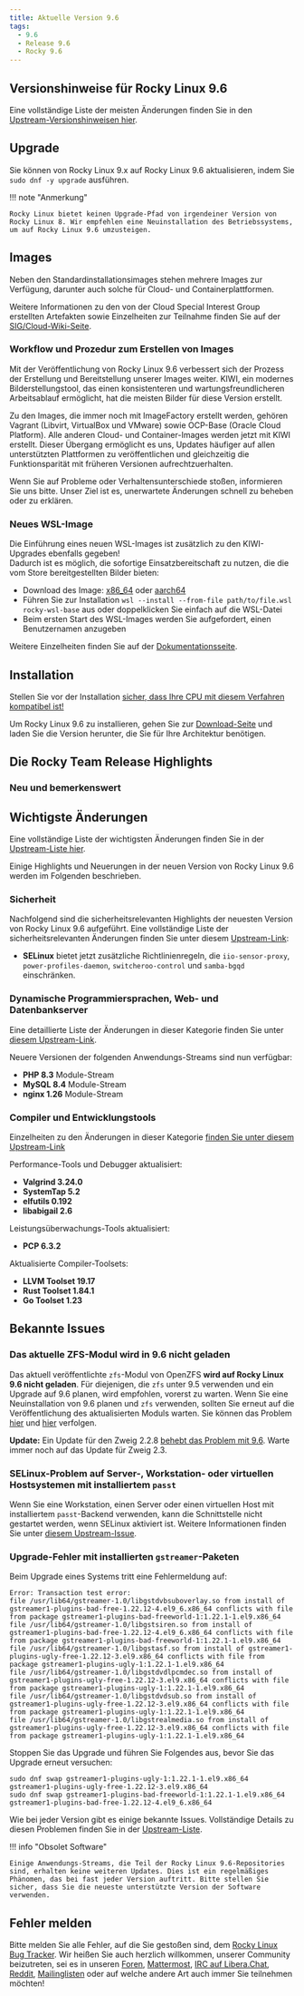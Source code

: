 ```yaml
---
title: Aktuelle Version 9.6
tags:
  - 9.6
  - Release 9.6
  - Rocky 9.6
---
```


## Versionshinweise für Rocky Linux 9.6

Eine vollständige Liste der meisten Änderungen finden Sie in den [Upstream-Versionshinweisen hier](https://docs.redhat.com/en/documentation/red_hat_enterprise_linux/9/html-single/9.6_release_notes/index).

## Upgrade

Sie können von Rocky Linux 9.x auf Rocky Linux 9.6 aktualisieren, indem Sie `sudo dnf -y upgrade` ausführen.

!!! note "Anmerkung"

    Rocky Linux bietet keinen Upgrade-Pfad von irgendeiner Version von Rocky Linux 8. Wir empfehlen eine Neuinstallation des Betriebssystems, um auf Rocky Linux 9.6 umzusteigen.

## Images

Neben den Standardinstallationsimages stehen mehrere Images zur Verfügung, darunter auch solche für Cloud- und Containerplattformen.

Weitere Informationen zu den von der Cloud Special Interest Group erstellten Artefakten sowie Einzelheiten zur Teilnahme finden Sie auf der [SIG/Cloud-Wiki-Seite](https://sig-cloud.rocky.page/).

### Workflow und Prozedur zum Erstellen von Images

Mit der Veröffentlichung von Rocky Linux 9.6 verbessert sich der Prozess der Erstellung und Bereitstellung unserer Images weiter. KIWI, ein modernes Bilderstellungstool, das einen konsistenteren und wartungsfreundlicheren Arbeitsablauf ermöglicht, hat die meisten Bilder für diese Version erstellt.

Zu den Images, die immer noch mit ImageFactory erstellt werden, gehören Vagrant (Libvirt, VirtualBox und VMware) sowie OCP-Base (Oracle Cloud Platform). Alle anderen Cloud- und Container-Images werden jetzt mit KIWI erstellt. Dieser Übergang ermöglicht es uns, Updates häufiger auf allen unterstützten Plattformen zu veröffentlichen und gleichzeitig die Funktionsparität mit früheren Versionen aufrechtzuerhalten.

Wenn Sie auf Probleme oder Verhaltensunterschiede stoßen, informieren Sie uns bitte. Unser Ziel ist es, unerwartete Änderungen schnell zu beheben oder zu erklären.

### Neues WSL-Image

Die Einführung eines neuen WSL-Images ist zusätzlich zu den KIWI-Upgrades ebenfalls gegeben!\
Dadurch ist es möglich, die sofortige Einsatzbereitschaft zu nutzen, die die vom Store bereitgestellten Bilder bieten:

- Download des Image: [x86_64](https://dl.rockylinux.org/pub/rocky/9/images/x86_64/Rocky-9-WSL-Base.latest.x86_64.wsl) oder [aarch64](https://dl.rockylinux.org/pub/rocky/9/images/aarch64/Rocky-9-WSL-Base.latest.aarch64.wsl)
- Führen Sie zur Installation `wsl --install --from-file path/to/file.wsl rocky-wsl-base` aus oder doppelklicken Sie einfach auf die WSL-Datei
- Beim ersten Start des WSL-Images werden Sie aufgefordert, einen Benutzernamen anzugeben

Weitere Einzelheiten finden Sie auf der [Dokumentationsseite](https://docs.rockylinux.org/guides/interoperability/import_rocky_to_wsl/).

## Installation

Stellen Sie vor der Installation [sicher, dass Ihre CPU mit diesem Verfahren kompatibel ist!](https://docs.rockylinux.org/gemstones/test_cpu_compat/)

Um Rocky Linux 9.6 zu installieren, gehen Sie zur [Download-Seite](https://rockylinux.org/download/) und laden Sie die Version herunter, die Sie für Ihre Architektur benötigen.

## Die Rocky Team Release Highlights

### Neu und bemerkenswert

## Wichtigste Änderungen

Eine vollständige Liste der wichtigsten Änderungen finden Sie in der [Upstream-Liste hier](https://docs.redhat.com/en/documentation/red_hat_enterprise_linux/9/html-single/9.6_release_notes/index#overview-major-changes).

Einige Highlights und Neuerungen in der neuen Version von Rocky Linux 9.6 werden im Folgenden beschrieben.

### Sicherheit

Nachfolgend sind die sicherheitsrelevanten Highlights der neuesten Version von Rocky Linux 9.6 aufgeführt. Eine vollständige Liste der sicherheitsrelevanten Änderungen finden Sie unter diesem [Upstream-Link](https://access.redhat.com/documentation/en-us/red_hat_enterprise_linux/9/html/9.6_release_notes/new-features#new-features-security):

- **SELinux** bietet jetzt zusätzliche Richtlinienregeln, die `iio-sensor-proxy`, `power-profiles-daemon`, `switcheroo-control` und `samba-bgqd` einschränken.

### Dynamische Programmiersprachen, Web- und Datenbankserver

Eine detaillierte Liste der Änderungen in dieser Kategorie finden Sie unter [diesem Upstream-Link](https://access.redhat.com/documentation/en-us/red_hat_enterprise_linux/9/html/9.6_release_notes/new-features#new-features-dynamic-programming-languages-web-and-database-servers).

Neuere Versionen der folgenden Anwendungs-Streams sind nun verfügbar:

- **PHP 8.3** Module-Stream
- **MySQL 8.4** Module-Stream
- **nginx 1.26** Module-Stream

### Compiler und Entwicklungstools

Einzelheiten zu den Änderungen in dieser Kategorie [finden Sie unter diesem Upstream-Link](https://access.redhat.com/documentation/en-us/red_hat_enterprise_linux/9/html/9.6_release_notes/new-features#new-features-compilers-and-development-tools)

Performance-Tools und Debugger aktualisiert:

- **Valgrind 3.24.0**
- **SystemTap 5.2**
- **elfutils 0.192**
- **libabigail 2.6**

Leistungsüberwachungs-Tools aktualisiert:

- **PCP 6.3.2**

Aktualisierte Compiler-Toolsets:

- **LLVM Toolset 19.17**
- **Rust Toolset 1.84.1**
- **Go Toolset 1.23**

## Bekannte Issues

### Das aktuelle ZFS-Modul wird in 9.6 nicht geladen

Das aktuell veröffentlichte `zfs`-Modul von OpenZFS **wird auf Rocky Linux 9.6 nicht geladen**. Für diejenigen, die `zfs` unter 9.5 verwenden und ein Upgrade auf 9.6 planen, wird empfohlen, vorerst zu warten. Wenn Sie eine Neuinstallation von 9.6 planen und `zfs` verwenden, sollten Sie erneut auf die Veröffentlichung des aktualisierten Moduls warten. Sie können das Problem [hier](https://github.com/openzfs/zfs/issues/17332) und [hier](https://github.com/openzfs/zfs/issues/17364) verfolgen.

**Update:** Ein Update für den Zweig 2.2.8 [behebt das Problem mit 9.6](https://github.com/openzfs/zfs/releases). Warte immer noch auf das Update für Zweig 2.3.

### SELinux-Problem auf Server-, Workstation- oder virtuellen Hostsystemen mit installiertem `passt`

Wenn Sie eine Workstation, einen Server oder einen virtuellen Host mit installiertem `passt`-Backend verwenden, kann die Schnittstelle nicht gestartet werden, wenn SELinux aktiviert ist. Weitere Informationen finden Sie unter [diesem Upstream-Issue](https://issues.redhat.com/browse/RHEL-80407).

### Upgrade-Fehler mit installierten `gstreamer`-Paketen

Beim Upgrade eines Systems tritt eine Fehlermeldung auf:

  ```
  Error: Transaction test error:
  file /usr/lib64/gstreamer-1.0/libgstdvbsuboverlay.so from install of gstreamer1-plugins-bad-free-1.22.12-4.el9_6.x86_64 conflicts with file from package gstreamer1-plugins-bad-freeworld-1:1.22.1-1.el9.x86_64
  file /usr/lib64/gstreamer-1.0/libgstsiren.so from install of gstreamer1-plugins-bad-free-1.22.12-4.el9_6.x86_64 conflicts with file from package gstreamer1-plugins-bad-freeworld-1:1.22.1-1.el9.x86_64
  file /usr/lib64/gstreamer-1.0/libgstasf.so from install of gstreamer1-plugins-ugly-free-1.22.12-3.el9.x86_64 conflicts with file from package gstreamer1-plugins-ugly-1:1.22.1-1.el9.x86_64
  file /usr/lib64/gstreamer-1.0/libgstdvdlpcmdec.so from install of gstreamer1-plugins-ugly-free-1.22.12-3.el9.x86_64 conflicts with file from package gstreamer1-plugins-ugly-1:1.22.1-1.el9.x86_64
  file /usr/lib64/gstreamer-1.0/libgstdvdsub.so from install of gstreamer1-plugins-ugly-free-1.22.12-3.el9.x86_64 conflicts with file from package gstreamer1-plugins-ugly-1:1.22.1-1.el9.x86_64
  file /usr/lib64/gstreamer-1.0/libgstrealmedia.so from install of gstreamer1-plugins-ugly-free-1.22.12-3.el9.x86_64 conflicts with file from package gstreamer1-plugins-ugly-1:1.22.1-1.el9.x86_64
  ```

Stoppen Sie das Upgrade und führen Sie Folgendes aus, bevor Sie das Upgrade erneut versuchen:

  ```
  sudo dnf swap gstreamer1-plugins-ugly-1:1.22.1-1.el9.x86_64 gstreamer1-plugins-ugly-free-1.22.12-3.el9.x86_64 
  sudo dnf swap gstreamer1-plugins-bad-freeworld-1:1.22.1-1.el9.x86_64 gstreamer1-plugins-bad-free-1.22.12-4.el9_6.x86_64 
  ```

Wie bei jeder Version gibt es einige bekannte Issues. Vollständige Details zu diesen Problemen finden Sie in der [Upstream-Liste](https://docs.redhat.com/en/documentation/red_hat_enterprise_linux/9/html/9.6_release_notes/known-issues).

!!! info "Obsolet Software"

    Einige Anwendungs-Streams, die Teil der Rocky Linux 9.6-Repositories sind, erhalten keine weiteren Updates. Dies ist ein regelmäßiges Phänomen, das bei fast jeder Version auftritt. Bitte stellen Sie sicher, dass Sie die neueste unterstützte Version der Software verwenden.

## Fehler melden

Bitte melden Sie alle Fehler, auf die Sie gestoßen sind, dem [Rocky Linux Bug Tracker](https://bugs.rockylinux.org/). Wir heißen Sie auch herzlich willkommen, unserer Community beizutreten, sei es in unseren [Foren](https://forums.rockylinux.org), [Mattermost](https://chat.rockylinux.org), [IRC auf Libera.Chat](irc://irc.liberachat/rockylinux), [Reddit](https://reddit.com/r/rockylinux), [Mailinglisten](https://lists.resf.org) oder auf welche andere Art auch immer Sie teilnehmen möchten!
